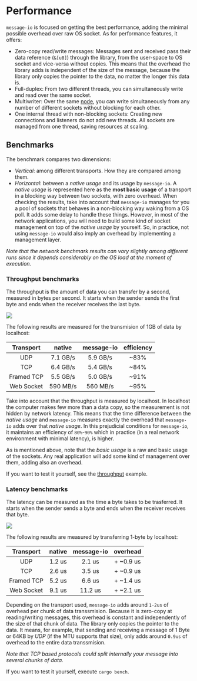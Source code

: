 # Performance

`message-io` is focused on getting the best performance,
adding the minimal possible overhead over raw OS socket.
As for performance features, it offers:
- Zero-copy read/write messages: Messages sent and received pass their data reference (`&[u8]`)
through the library, from the user-space to OS socket and vice-versa without copies.
This means that the overhead the library adds is independent of the size of the message,
because the library only copies the pointer to the data, no matter the longer this data is.
- Full-duplex: From two different threads, you can simultaneously write and read over the same socket.
- Multiwriter: Over the same [node](basic_concepts.md), you can write simultaneously from any number of different sockets without blocking for each other.
- One internal thread with non-blocking sockets:
Creating new connections and listeners do not add new threads.
All sockets are managed from one thread, saving resources at scaling.

## Benchmarks

The benchmark compares two dimensions:
- *Vertical*: among different transports. How they are compared among them.
- *Horizontal*: between a *native usage* and its usage by `message-io`.
  A *native usage* is represented here as the **most basic usage** of a transport in a blocking way
  between two sockets, with zero overhead.
  When checking the results, take into account that `message-io` manages for you a pool of sockets that behaves in a non-blocking way waking from a OS poll.
  It adds some delay to handle these things.
  However, in most of the network applications, you will need to build some kind of socket management on top of the *native usage* by yourself. So, in practice, not using `message-io` would also imply an overhead by implementing a management layer.

*Note that the network benchmark results can vary slightly among different runs
since it depends considerably on the OS load at the moment of execution.*

### Throughput benchmarks
The throughput is the amount of data you can transfer by a second, measured in bytes per second.
It starts when the sender sends the first byte and ends when the receiver receives the last byte.

<p align="">
  <img src="https://docs.google.com/drawings/d/e/2PACX-1vRbPf-P6iKnLV8xStrJq5jIiIl7slzRPRMUOf9WbrPgpa5FeBq6N-qSJkx46T41LzppUmVBIemT1pS3/pub?w=697&h=573"/>
</p>

The following results are measured for the transmision of 1GB of data by localhost:

|  Transport |  native  | message-io | efficiency |
|:----------:|:--------:|:----------:|:----------:|
|     UDP    | 7.1 GB/s |  5.9 GB/s  |    ~83%    |
|     TCP    | 6.4 GB/s |  5.4 GB/s  |    ~84%    |
| Framed TCP | 5.5 GB/s |  5.0 GB/s  |    ~91%    |
| Web Socket | 590 MB/s |  560 MB/s  |    ~95%    |

Take into account that the throughput is measured by localhost.
In localhost the computer makes few more than a data copy,
so the measurement is not hidden by network latency.
This means that the time difference between the *native usage* and `message-io`
measures exactly the overhead that `message-io` adds over that *native usage*.
In this prejudicial conditions for `message-io`, it maintains an efficiency of `80%`-`90%` which in practice (in a real network environment with minimal latency), is higher.

As is mentioned above, note that the *basic usage* is a raw and basic usage of the sockets.
Any real application will add some kind of management over them, adding also an overhead.

If you want to test it yourself, see the [throughput](../examples/throughput) example.

### Latency benchmarks
The latency can be measured as the time a byte takes to be trasferred.
It starts when the sender sends a byte and ends when the receiver receives that byte.

<p align="">
  <img src="https://docs.google.com/drawings/d/e/2PACX-1vQJ9bhjVWzSnNQLg75Uaed5ZYUIRoJ03OqEg_HSS8VxZqMlvUUFG6ki_mgDc_MDFKrUmbKb8S3eGHvJ/pub?w=692&h=301"/>
</p>

The following results are measured by transferring 1-byte by localhost:

|  Transport | native | message-io |  overhead  |
|:----------:|:------:|:----------:|:----------:|
|     UDP    | 1.2 us |   2.1 us   |  + ~0.9 us |
|     TCP    | 2.6 us |   3.5 us   |  + ~0.9 us |
| Framed TCP | 5.2 us |   6.6 us   |  + ~1.4 us |
| Web Socket | 9.1 us |   11.2 us  |  + ~2.1 us |

Depending on the transport used, `message-io` adds around `1-2us` of overhead per chunk of data transsmision.
Because it is zero-copy at reading/writing messages,
this overhead is constant and independently of the size of that chunk of data.
The library only copies the pointer to the data.
It means, for example, that sending and receiving a message of 1 Byte or 64KB by *UDP* (if the MTU supports that size), only adds around `0.9us` of overhead to the entire data transsmision.

*Note that *TCP* based protocols could split internally your message into several chunks of data.*

If you want to test it yourself, execute `cargo bench`.
